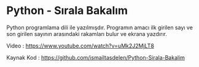 # Python - Sırala Bakalım

Python programlama dili ile yazılmışdır. Programın amacı ilk girilen
sayı ve son girilen sayının arasındaki rakamları bulur ve ekrana
yazdırır.

Video : https://www.youtube.com/watch?v=uMk2J2MjLT8

Kaynak Kod : https://github.com/ismailtasdelen/Python-Sirala-Bakalim
